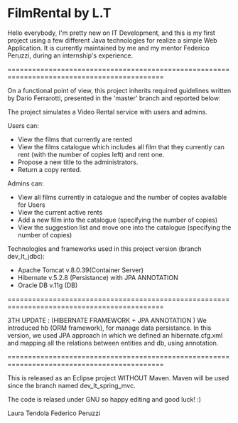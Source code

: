 # FilmRental  by L.T

Hello everybody, I'm pretty new on IT Development, and this is my first project using a few 
different Java technologies for realize a simple Web Application.
It is currently maintained by me and my mentor Federico Peruzzi, during an internship's 
experience.

============================================================================================

On a functional point of view, this project inherits required guidelines written by Dario 
Ferrarotti, presented in the 'master' branch and reported below:

The project simulates a Video Rental service with users and admins.

Users can: 
- View the films that currently are rented
- View the films catalogue which includes all film that they currently can rent 
	(with the number of copies left) and rent one. 
- Propose a new title to the administrators.
- Return a copy rented.

Admins can:
- View all films currently in catalogue and the number of copies available for Users
- View the current active rents
- Add a new film into the catalogue (specifying the number of copies)
- View the suggestion list and move one into the catalogue (specifying the number of copies)


Technologies and frameworks used in this project version (branch dev_lt_jdbc):
- Apache Tomcat v.8.0.39(Container Server)
- Hibernate v.5.2.8 (Persistance) with JPA ANNOTATION
- Oracle DB v.11g (DB)

============================================================================================

3TH UPDATE : (HIBERNATE FRAMEWORK + JPA ANNOTATION )
We introduced hb (ORM framework), for manage data persistance. In this version, we used JPA
approach in which we defined an hibernate.cfg.xml and mapping all the relations between 
entities and db, using annotation.

============================================================================================

This is released as an Eclipse project WITHOUT Maven.
Maven will be used since the branch named dev_lt_spring_mvc.

The code is relased under GNU so happy editing and good luck! :)

Laura Tendola
Federico Peruzzi